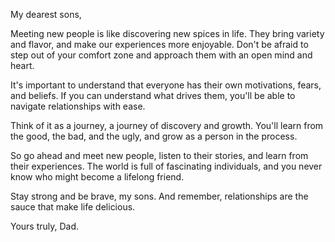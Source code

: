My dearest sons,

Meeting new people is like discovering new spices in life. They bring variety and flavor, and make our experiences more enjoyable. Don't be afraid to step out of your comfort zone and approach them with an open mind and heart.

It's important to understand that everyone has their own motivations, fears, and beliefs. If you can understand what drives them, you'll be able to navigate relationships with ease.

Think of it as a journey, a journey of discovery and growth. You'll learn from the good, the bad, and the ugly, and grow as a person in the process.

So go ahead and meet new people, listen to their stories, and learn from their experiences. The world is full of fascinating individuals, and you never know who might become a lifelong friend.

Stay strong and be brave, my sons. And remember, relationships are the sauce that make life delicious.

Yours truly,
Dad. 
